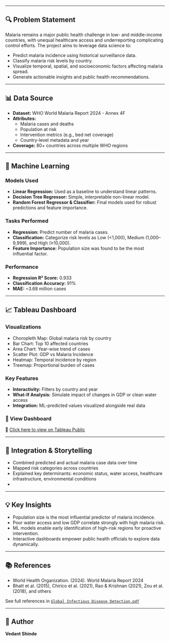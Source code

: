 
---

## 🔍 Problem Statement

Malaria remains a major public health challenge in low- and middle-income countries, with unequal healthcare access and underreporting complicating control efforts. The project aims to leverage data science to:

- Predict malaria incidence using historical surveillance data.
- Classify malaria risk levels by country.
- Visualize temporal, spatial, and socioeconomic factors affecting malaria spread.
- Generate actionable insights and public health recommendations.

---

## 📊 Data Source

- **Dataset:** WHO World Malaria Report 2024 - Annex 4F  
- **Attributes:**  
  - Malaria cases and deaths  
  - Population at risk  
  - Intervention metrics (e.g., bed net coverage)  
  - Country-level metadata and year  
- **Coverage:** 80+ countries across multiple WHO regions  

---

## 🤖 Machine Learning

### Models Used

- **Linear Regression:** Used as a baseline to understand linear patterns.
- **Decision Tree Regressor:** Simple, interpretable non-linear model.
- **Random Forest Regressor & Classifier:** Final models used for robust predictions and feature importance.

### Tasks Performed

- **Regression:** Predict number of malaria cases.
- **Classification:** Categorize risk levels as Low (<1,000), Medium (1,000–9,999), and High (≥10,000).
- **Feature Importance:** Population size was found to be the most influential factor.

### Performance

- **Regression R² Score:** 0.933  
- **Classification Accuracy:** 91%  
- **MAE:** ~3.68 million cases  

---

## 📈 Tableau Dashboard

### Visualizations

- Choropleth Map: Global malaria risk by country
- Bar Chart: Top 10 affected countries
- Area Chart: Year-wise trend of cases
- Scatter Plot: GDP vs Malaria Incidence
- Heatmap: Temporal incidence by region
- Treemap: Proportional burden of cases

### Key Features

- **Interactivity:** Filters by country and year
- **What-If Analysis:** Simulate impact of changes in GDP or clean water access
- **Integration:** ML-predicted values visualized alongside real data

### 📎 View Dashboard

🔗 [Click here to view on Tableau Public](https://public.tableau.com/views/Book1_17493343980400/Dashboard1)

---

## 🧩 Integration & Storytelling

- Combined predicted and actual malaria case data over time
- Mapped risk categories across countries
- Explained key determinants: economic status, water access, healthcare infrastructure, environmental conditions
- 
---

## 💡 Key Insights

- Population size is the most influential predictor of malaria incidence.
- Poor water access and low GDP correlate strongly with high malaria risk.
- ML models enable early identification of high-risk regions for proactive intervention.
- Interactive dashboards empower public health officials to explore data dynamically.

---

## 📚 References

- World Health Organization. (2024). World Malaria Report 2024
- Bhatt et al. (2015), Chirico et al. (2021), Rao & Krishnan (2021), Zou et al. (2018), and others

See full references in [`Global Infectious Disease Detection.pdf`](./Global%20Infectious%20Disease%20Detection.pdf)

---

## 📌 Author
**Vedant Shinde**  

